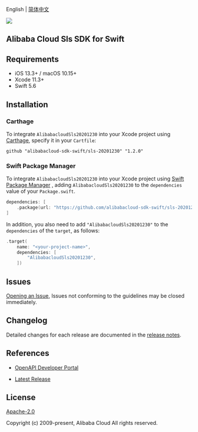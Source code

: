 English | [简体中文](README-CN.md)

![](https://aliyunsdk-pages.alicdn.com/icons/AlibabaCloud.svg)

## Alibaba Cloud Sls SDK for Swift

## Requirements

- iOS 13.3+ / macOS 10.15+
- Xcode 11.3+
- Swift 5.6

## Installation

### Carthage

To integrate `AlibabacloudSls20201230` into your Xcode project using [Carthage](https://github.com/Carthage/Carthage), specify it in your `Cartfile`:

```ogdl
github "alibabacloud-sdk-swift/sls-20201230" "1.2.0"
```

### Swift Package Manager

To integrate `AlibabacloudSls20201230` into your Xcode project using [Swift Package Manager](https://swift.org/package-manager/) , adding `AlibabacloudSls20201230` to the `dependencies` value of your `Package.swift`.

```swift
dependencies: [
    .package(url: "https://github.com/alibabacloud-sdk-swift/sls-20201230.git", from: "1.2.0")
]
```

In addition, you also need to add `"AlibabacloudSls20201230"` to the `dependencies` of the `target`, as follows:

```swift
.target(
    name: "<your-project-name>",
    dependencies: [
        "AlibabacloudSls20201230",
    ])
```

## Issues

[Opening an Issue](https://github.com/alibabacloud-sdk-swift/sls-20201230/issues/new), Issues not conforming to the guidelines may be closed immediately.

## Changelog

Detailed changes for each release are documented in the [release notes](./ChangeLog.txt).

## References

* [OpenAPI Developer Portal](https://next.api.alibabacloud.com/home)
- [Latest Release](https://github.com/alibabacloud-sdk-swift/sls-20201230)

## License

[Apache-2.0](http://www.apache.org/licenses/LICENSE-2.0)

Copyright (c) 2009-present, Alibaba Cloud All rights reserved.
